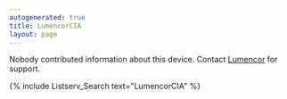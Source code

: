 ```yaml
---
autogenerated: true
title: LumencorCIA
layout: page
---
```


Nobody contributed information about this device. Contact
[Lumencor](http://www.lumencor.com) for support.

{% include Listserv_Search text="LumencorCIA" %}

